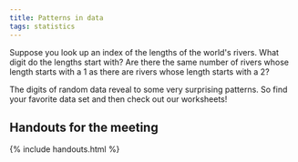 ```yaml
---
title: Patterns in data
tags: statistics
---
```


Suppose you look up an index of the lengths of the world's rivers. What digit do the lengths start with? Are there the same number of rivers whose length starts with a 1 as there are rivers whose length starts with a 2?

The digits of random data reveal to some very surprising patterns. So find your favorite data set and then check out our worksheets!

## Handouts for the meeting

{% include handouts.html %}
